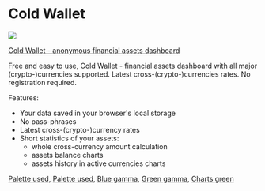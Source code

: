 Cold Wallet
===========

![](https://github.com/cold-wallet/cold-wallet.github.io/workflows/CI/CD%20Pipeline/badge.svg)

[Cold Wallet - anonymous financial assets dashboard](https://cold-wallet.github.io/)

Free and easy to use, Cold Wallet - financial assets dashboard with all major (crypto-)currencies supported.
Latest cross-(crypto-)currencies rates. No registration required.

Features:
 * Your data saved in your browser's local storage
 * No pass-phrases
 * Latest cross-(crypto-)currency rates
 * Short statistics of your assets:
   * whole cross-currency amount calculation
   * assets balance charts
   * assets history in active currencies charts

[Palette used](https://coolors.co/9bc995-d00000-2d3142-5d6c80-8da7be-bfd0df-f0f8ff-a9ddd6-35605a-2e3532),
[Palette used](https://coolors.co/2d3142-5d6c80-8da7be-bfd0df-f0f8ff-ecebda-e8ddb5-f6ae2d),
[Blue gamma](https://coolors.co/2d3142-5d6c80-8da7be-bfd0df-f0f8ff),
[Green gamma](https://coolors.co/a9ddd6-8cbeb7-6f9f98-35605a-2e3532),
[Charts green](https://coolors.co/d8f3dc-b7e4c7-a6ddbd-95d5b2-74c69d-52b788-40916c-2d6a4f-1b4332-081c15)
